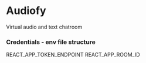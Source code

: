 # Audiofy

Virtual audio and text chatroom

### Credentials - env file structure

REACT_APP_TOKEN_ENDPOINT
REACT_APP_ROOM_ID

